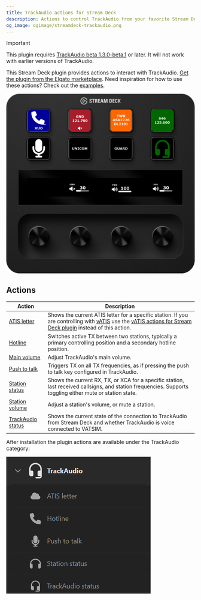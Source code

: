 ```yaml
---
title: TrackAudio actions for Stream Deck
description: Actions to control TrackAudio from your favorite Stream Deck device
og_image: ogimage/streamdeck-trackaudio.png
---
```


> [!IMPORTANT]
> This plugin requires [TrackAudio beta 1.3.0-beta.1](https://github.com/pierr3/TrackAudio/releases/tag/1.3.0-beta.1) or later. It will not work with earlier versions of TrackAudio.

This Stream Deck plugin provides actions to interact with TrackAudio. [Get the plugin from the Elgato marketplace](https://marketplace.elgato.com/product/trackaudio-e913a0ca-4c12-411d-a5a6-acf5f6c4bdea). Need inspiration for how to use these actions? Check out the [examples](examples/).

![Screenshot a Stream Deck profile with buttons for stations, current ATIS letter, a hotline, and a push-to-talk button](example.png)

## Actions

| Action                                 | Description                                                                                                                                                                                                  |
| -------------------------------------- | ------------------------------------------------------------------------------------------------------------------------------------------------------------------------------------------------------------ |
| [ATIS letter](atis-letter)             | Shows the current ATIS letter for a specific station. If you are controlling with [vATIS](https://vatis.app/) use the [vATIS actions for Stream Deck plugin](/docs/streamdeck-vatis) instead of this action. |
| [Hotline](hotline)                     | Switches active TX between two stations, typically a primary controlling position and a secondary hotline position.                                                                                          |
| [Main volume](main-volume)             | Adjust TrackAudio's main volume.                                                                                                                                                                             |
| [Push to talk](push-to-talk)           | Triggers TX on all TX frequencies, as if pressing the push to talk key configured in TrackAudio.                                                                                                             |
| [Station status](station-status)       | Shows the current RX, TX, or XCA for a specific station, last received callsigns, and station frequencies. Supports toggling either mute or station state.                                                   |
| [Station volume](station-volume)       | Adjust a station's volume, or mute a station.                                                                                                                                                                |
| [TrackAudio status](trackaudio-status) | Shows the current state of the connection to TrackAudio from Stream Deck and whether TrackAudio is voice connected to VATSIM.                                                                                |

After installation the plugin actions are available under the TrackAudio category:

![Screenshot of the Stream Deck profile UI with the categories filtered to "track"](streamdeck-category.png)
